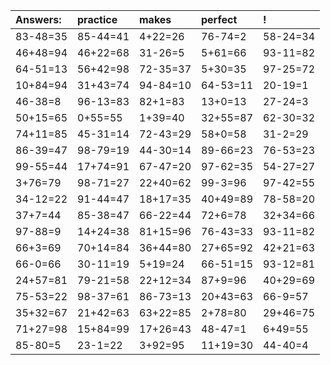 | Answers: | practice | makes | perfect | ! |
| :--- | :--- | :--- | :--- | :--- |
| 83-48=35 | 85-44=41 | 4+22=26 | 76-74=2 | 58-24=34 | 
| 46+48=94 | 46+22=68 | 31-26=5 | 5+61=66 | 93-11=82 | 
| 64-51=13 | 56+42=98 | 72-35=37 | 5+30=35 | 97-25=72 | 
| 10+84=94 | 31+43=74 | 94-84=10 | 64-53=11 | 20-19=1 | 
| 46-38=8 | 96-13=83 | 82+1=83 | 13+0=13 | 27-24=3 | 
| 50+15=65 | 0+55=55 | 1+39=40 | 32+55=87 | 62-30=32 | 
| 74+11=85 | 45-31=14 | 72-43=29 | 58+0=58 | 31-2=29 | 
| 86-39=47 | 98-79=19 | 44-30=14 | 89-66=23 | 76-53=23 | 
| 99-55=44 | 17+74=91 | 67-47=20 | 97-62=35 | 54-27=27 | 
| 3+76=79 | 98-71=27 | 22+40=62 | 99-3=96 | 97-42=55 | 
| 34-12=22 | 91-44=47 | 18+17=35 | 40+49=89 | 78-58=20 | 
| 37+7=44 | 85-38=47 | 66-22=44 | 72+6=78 | 32+34=66 | 
| 97-88=9 | 14+24=38 | 81+15=96 | 76-43=33 | 93-11=82 | 
| 66+3=69 | 70+14=84 | 36+44=80 | 27+65=92 | 42+21=63 | 
| 66-0=66 | 30-11=19 | 5+19=24 | 66-51=15 | 93-12=81 | 
| 24+57=81 | 79-21=58 | 22+12=34 | 87+9=96 | 40+29=69 | 
| 75-53=22 | 98-37=61 | 86-73=13 | 20+43=63 | 66-9=57 | 
| 35+32=67 | 21+42=63 | 63+22=85 | 2+78=80 | 29+46=75 | 
| 71+27=98 | 15+84=99 | 17+26=43 | 48-47=1 | 6+49=55 | 
| 85-80=5 | 23-1=22 | 3+92=95 | 11+19=30 | 44-40=4 | 
